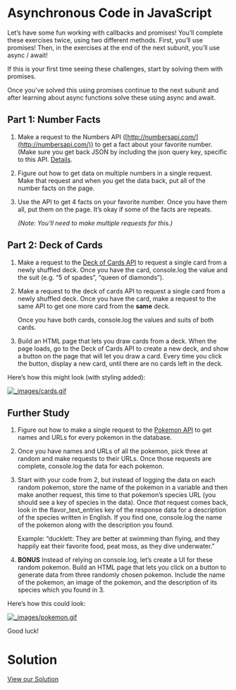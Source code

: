 Asynchronous Code in JavaScript
===============================

Let’s have some fun working with callbacks and promises! You’ll complete these exercises twice, using two different methods. First, you’ll use promises! Then, in the exercises at the end of the next subunit, you’ll use async / await!

If this is your first time seeing these challenges, start by solving them with promises.

Once you’ve solved this using promises continue to the next subunit and after learning about async functions solve these using async and await.

Part 1: Number Facts
--------------------

1.  Make a request to the Numbers API ([http://numbersapi.com/](http://numbersapi.com/)) to get a fact about your favorite number. (Make sure you get back JSON by including the json query key, specific to this API. [Details](http://numbersapi.com/#json).
    
2.  Figure out how to get data on multiple numbers in a single request. Make that request and when you get the data back, put all of the number facts on the page.
    
3.  Use the API to get 4 facts on your favorite number. Once you have them all, put them on the page. It’s okay if some of the facts are repeats.
    
    _(Note: You’ll need to make multiple requests for this.)_
    

Part 2: Deck of Cards
---------------------

1.  Make a request to the [Deck of Cards API](http://deckofcardsapi.com/) to request a single card from a newly shuffled deck. Once you have the card, console.log the value and the suit (e.g. “5 of spades”, “queen of diamonds”).
    
2.  Make a request to the deck of cards API to request a single card from a newly shuffled deck. Once you have the card, make a request to the same API to get one more card from the **same** deck.
    
    Once you have both cards, console.log the values and suits of both cards.
    
3.  Build an HTML page that lets you draw cards from a deck. When the page loads, go to the Deck of Cards API to create a new deck, and show a button on the page that will let you draw a card. Every time you click the button, display a new card, until there are no cards left in the deck.
    

Here’s how this might look (with styling added):

[![_images/cards.gif](https://curric.springboard.com/software-engineering-career-track/default/exercises/async-nums-cards/_images/cards.gif)](https://curric.springboard.com/software-engineering-career-track/default/exercises/async-nums-cards/_images/cards.gif)

Further Study
-------------

1.  Figure out how to make a single request to the [Pokemon API](https://pokeapi.co/) to get names and URLs for every pokemon in the database.
    
2.  Once you have names and URLs of all the pokemon, pick three at random and make requests to their URLs. Once those requests are complete, console.log the data for each pokemon.
    
3.  Start with your code from 2, but instead of logging the data on each random pokemon, store the name of the pokemon in a variable and then make another request, this time to that pokemon’s species URL (you should see a key of species in the data). Once _that_ request comes back, look in the flavor\_text\_entries key of the response data for a description of the species written in English. If you find one, console.log the name of the pokemon along with the description you found.
    
    Example: “ducklett: They are better at swimming than flying, and they happily eat their favorite food, peat moss, as they dive underwater.”
    
4.  **BONUS** Instead of relying on console.log, let’s create a UI for these random pokemon. Build an HTML page that lets you click on a button to generate data from three randomly chosen pokemon. Include the name of the pokemon, an image of the pokemon, and the description of its species which you found in 3.
    

Here’s how this could look:

[![_images/pokemon.gif](https://curric.springboard.com/software-engineering-career-track/default/exercises/async-nums-cards/_images/pokemon.gif)](https://curric.springboard.com/software-engineering-career-track/default/exercises/async-nums-cards/_images/pokemon.gif)

Good luck!

Solution
========

[View our Solution](https://curric.springboard.com/software-engineering-career-track/default/exercises/async-nums-cards/solution/index.html)